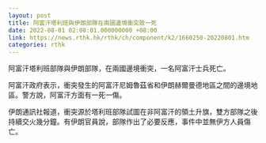```yaml
---
layout: post
title: 阿富汗塔利班與伊朗部隊在兩國邊境衝突致一死
date: 2022-08-01 02:08:01.000000000 +08:00
link: https://news.rthk.hk/rthk/ch/component/k2/1660250-20220801.htm
categories: rthk
---
```


阿富汗塔利班部隊與伊朗部隊，在兩國邊境衝突，一名阿富汗士兵死亡。

阿富汗政府表示，衝突發生的阿富汗尼姆魯茲省和伊朗赫爾曼德地區之間的邊境地區。警方說，阿富汗方面有一死一傷。

伊朗通訊社報道，衝突源於塔利班部隊試圖在非阿富汗的領土升旗，雙方部隊之後持續交火幾分鐘。有伊朗官員說，部隊作出了必要反應，事件中並無伊方人員傷亡。
